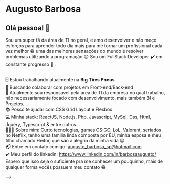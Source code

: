 # Augusto Barbosa

## Olá pessoal 👋
Sou um super fã da área de TI no geral, e amo desenvolver e não meço esforços para aprender todo dia mais para me tornar um profissional cada vez melhor 😁 uma das melhores sensações do mundo é resolver problemas utilizando a programação 😍
Sou um FullStack Developer ✔️ em constante progresso 🚀 .

 <br/>🗄️ Estou trabalhando atualmente na **Big Tires Pneus**
 <br/>💜 Buscando colaborar com projetos em Front-end/Back-end
 <br/>💜 Atualmente sou responsavel pela área de TI da empresa no qual trabalho, não necessariamente focado com desenvolvimento, mais também BI e Projetos.
 <br/>📚 Posso te ajudar com CSS Grid Layout e Flexbox
 <br/>💻 Minha stack: ReactJS, Node.js, Php, Javascript, MySql, Css, Html, Jquery, Typescript & entre outros...
 <br/>👨‍👩‍👦  Sobre mim: Curto tecnologias, games CS:GO, LoL, Valorant, seriados no Netflix, tenho uma familia linda composta por EU, minha esposa e meu filho chamado Heitor, que     são a alegria da minha vida 😍
 <br/>📬 Entre em contato comigo: augusto_barbosa_sp@hotmail.com
 <br/>✔️ Meu perfil do linkedin: https://www.linkedin.com/in/barbosaaugusto/
  Espero que isso seja o suficiente pra me conhecer um pouquinho, mais de qualquer forma vocês possuem meu contato 😁


-->
